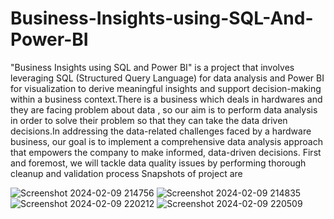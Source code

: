 # Business-Insights-using-SQL-And-Power-BI
"Business Insights using SQL and Power BI" is a project that involves leveraging SQL (Structured Query Language) for data analysis and Power BI for visualization to derive meaningful insights and support decision-making within a business context.There is a business which deals in hardwares and they are facing problem about data , so our aim is to perform data analysis in order to solve their problem so that they can take the data driven decisions.In addressing the data-related challenges faced by a hardware business, our goal is to implement a comprehensive data analysis approach that empowers the company to make informed, data-driven decisions. First and foremost, we will tackle data quality issues by performing thorough cleanup and validation process 
     Snapshots of project are
     
![Screenshot 2024-02-09 214756](https://github.com/Poojadange18/Business-Insights-using-SQL-And-Power-BI/assets/147159548/a13a7e7c-9a27-40c8-bb3e-a58e963ccac0)
![Screenshot 2024-02-09 214835](https://github.com/Poojadange18/Business-Insights-using-SQL-And-Power-BI/assets/147159548/ab986a9d-de4a-45f9-b20e-305db00a5f71)
![Screenshot 2024-02-09 220212](https://github.com/Poojadange18/Business-Insights-using-SQL-And-Power-BI/assets/147159548/0047faca-1c4b-409d-93ab-21d8fd003a98)
![Screenshot 2024-02-09 220509](https://github.com/Poojadange18/Business-Insights-using-SQL-And-Power-BI/assets/147159548/6b4aa1da-ae77-484f-b8f2-6988feb6d3e4)
